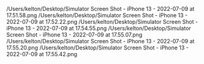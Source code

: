 
/Users/kelton/Desktop/Simulator Screen Shot - iPhone 13 - 2022-07-09 at 17.51.58.png
/Users/kelton/Desktop/Simulator Screen Shot - iPhone 13 - 2022-07-09 at 17.52.22.png
/Users/kelton/Desktop/Simulator Screen Shot - iPhone 13 - 2022-07-09 at 17.54.55.png
/Users/kelton/Desktop/Simulator Screen Shot - iPhone 13 - 2022-07-09 at 17.55.07.png
/Users/kelton/Desktop/Simulator Screen Shot - iPhone 13 - 2022-07-09 at 17.55.20.png
/Users/kelton/Desktop/Simulator Screen Shot - iPhone 13 - 2022-07-09 at 17.55.42.png
